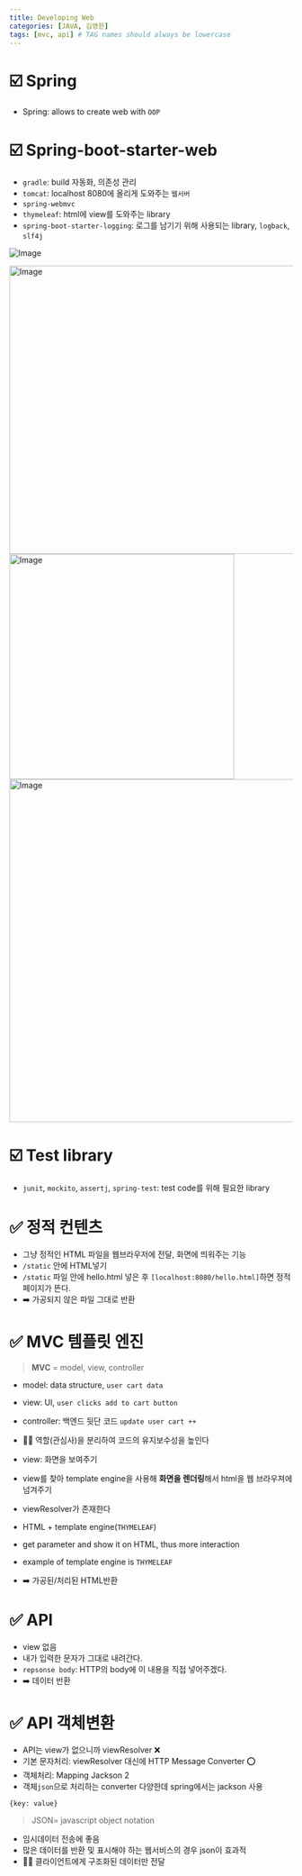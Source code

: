 ```yaml
---
title: Developing Web
categories: [JAVA, 김영한]
tags: [mvc, api] # TAG names should always be lowercase
---
```


# ☑️ Spring

- Spring: allows to create web with `OOP`

# ☑️ Spring-boot-starter-web

- `gradle`: build 자동화, 의존성 관리
- `tomcat`: localhost 8080에 올리게 도와주는 `웹서버`
- `spring-webmvc`
- `thymeleaf`: html에 view를 도와주는 library
- `spring-boot-starter-logging`: 로그를 남기기 위해 사용되는 library, `logback`, `slf4j`

![Image](https://github.com/user-attachments/assets/677e5939-bbea-488b-a317-4af7255ce88a)

<img width="512" alt="Image" src="https://github.com/user-attachments/assets/89f7c2ef-7aec-480b-b88d-37f7808a1e66" />

<img width="400" alt="Image" src="https://github.com/user-attachments/assets/d49ac693-fa6e-4949-855b-d583a791c154" />

<img width="609" alt="Image" src="https://github.com/user-attachments/assets/22b0b6e1-ca87-414f-a3f2-3dce9955d244" />

# ☑️ Test library

- `junit`, `mockito`, `assertj`, `spring-test`: test code를 위해 필요한 library

# ✅ 정적 컨텐츠

- 그냥 정적인 HTML 파일을 웹브라우저에 전달, 화면에 띄워주는 기능
- `/static` 안에 HTML넣기
- `/static` 파일 안에 hello.html 넣은 후 `[localhost:8080/hello.html]`하면 정적 페이지가 뜬다.
- ➡️ 가공되지 않은 파일 그대로 반환

# ✅ MVC 템플릿 엔진

> **MVC** = model, view, controller

- model: data structure, `user cart data`
- view: UI, `user clicks add to cart button`
- controller: 백엔드 뒷단 코드 `update user cart ++`
- 👍🏻 역할(관심사)을 분리하여 코드의 유지보수성을 높인다

- view: 화면을 보여주기
- view를 찾아 template engine을 사용해 **화면을 렌더링**해서 html을 웹 브라우져에 넘겨주기
- viewResolver가 존재한다
- HTML + template engine(`THYMELEAF`)
- get parameter and show it on HTML, thus more interaction
- example of template engine is `THYMELEAF`
- ➡️ 가공된/처리된 HTML반환

# ✅ API

- view 없음
- 내가 입력한 문자가 그대로 내려간다.
- `repsonse body`: HTTP의 body에 이 내용을 직접 넣어주겠다.
- ➡️ 데이터 반환

# ✅ API 객체변환

- API는 view가 없으니까 viewResolver ❌
- 기본 문자처리: viewResolver 대신에 HTTP Message Converter ⭕️
- 객체처리: Mapping Jackson 2
- 객체`json`으로 처리하는 converter 다양한데 spring에서는 jackson 사용

`{key: value}`

> JSON= javascript object notation

- 임시데이터 전송에 좋음
- 많은 데이터를 반환 및 표시해야 하는 웹서비스의 경우 json이 효과적
- 👍🏻 클라이언트에게 구조화된 데이터만 전달
